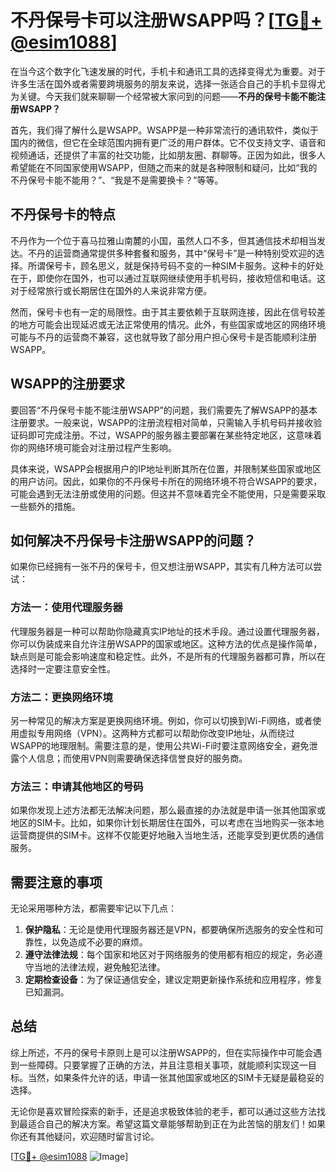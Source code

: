 # 不丹保号卡可以注册WSAPP吗？[[TG💪+ @esim1088](https://t.me/s/esim1088)]

在当今这个数字化飞速发展的时代，手机卡和通讯工具的选择变得尤为重要。对于许多生活在国外或者需要跨境服务的朋友来说，选择一张适合自己的手机卡显得尤为关键。今天我们就来聊聊一个经常被大家问到的问题——**不丹的保号卡能不能注册WSAPP？**

首先，我们得了解什么是WSAPP。WSAPP是一种非常流行的通讯软件，类似于国内的微信，但它在全球范围内拥有更广泛的用户群体。它不仅支持文字、语音和视频通话，还提供了丰富的社交功能，比如朋友圈、群聊等。正因为如此，很多人希望能在不同国家使用WSAPP，但随之而来的就是各种限制和疑问，比如“我的不丹保号卡能不能用？”、“我是不是需要换卡？”等等。

## 不丹保号卡的特点

不丹作为一个位于喜马拉雅山南麓的小国，虽然人口不多，但其通信技术却相当发达。不丹的运营商通常提供多种套餐和服务，其中“保号卡”是一种特别受欢迎的选择。所谓保号卡，顾名思义，就是保持号码不变的一种SIM卡服务。这种卡的好处在于，即使你在国外，也可以通过互联网继续使用手机号码，接收短信和电话。这对于经常旅行或长期居住在国外的人来说非常方便。

然而，保号卡也有一定的局限性。由于其主要依赖于互联网连接，因此在信号较差的地方可能会出现延迟或无法正常使用的情况。此外，有些国家或地区的网络环境可能与不丹的运营商不兼容，这也就导致了部分用户担心保号卡是否能顺利注册WSAPP。

## WSAPP的注册要求

要回答“不丹保号卡能不能注册WSAPP”的问题，我们需要先了解WSAPP的基本注册要求。一般来说，WSAPP的注册流程相对简单，只需输入手机号码并接收验证码即可完成注册。不过，WSAPP的服务器主要部署在某些特定地区，这意味着你的网络环境可能会对注册过程产生影响。

具体来说，WSAPP会根据用户的IP地址判断其所在位置，并限制某些国家或地区的用户访问。因此，如果你的不丹保号卡所在的网络环境不符合WSAPP的要求，可能会遇到无法注册或使用的问题。但这并不意味着完全不能使用，只是需要采取一些额外的措施。

## 如何解决不丹保号卡注册WSAPP的问题？

如果你已经拥有一张不丹的保号卡，但又想注册WSAPP，其实有几种方法可以尝试：

### 方法一：使用代理服务器

代理服务器是一种可以帮助你隐藏真实IP地址的技术手段。通过设置代理服务器，你可以伪装成来自允许注册WSAPP的国家或地区。这种方法的优点是操作简单，缺点则是可能会影响速度和稳定性。此外，不是所有的代理服务器都可靠，所以在选择时一定要注意安全性。

### 方法二：更换网络环境

另一种常见的解决方案是更换网络环境。例如，你可以切换到Wi-Fi网络，或者使用虚拟专用网络（VPN）。这两种方式都可以帮助你改变IP地址，从而绕过WSAPP的地理限制。需要注意的是，使用公共Wi-Fi时要注意网络安全，避免泄露个人信息；而使用VPN则需要确保选择信誉良好的服务商。

### 方法三：申请其他地区的号码

如果你发现上述方法都无法解决问题，那么最直接的办法就是申请一张其他国家或地区的SIM卡。比如，如果你计划长期居住在国外，可以考虑在当地购买一张本地运营商提供的SIM卡。这样不仅能更好地融入当地生活，还能享受到更优质的通信服务。

## 需要注意的事项

无论采用哪种方法，都需要牢记以下几点：

1. **保护隐私**：无论是使用代理服务器还是VPN，都要确保所选服务的安全性和可靠性，以免造成不必要的麻烦。
2. **遵守法律法规**：每个国家和地区对于网络服务的使用都有相应的规定，务必遵守当地的法律法规，避免触犯法律。
3. **定期检查设备**：为了保证通信安全，建议定期更新操作系统和应用程序，修复已知漏洞。

## 总结

综上所述，不丹的保号卡原则上是可以注册WSAPP的，但在实际操作中可能会遇到一些障碍。只要掌握了正确的方法，并且注意相关事项，就能顺利实现这一目标。当然，如果条件允许的话，申请一张其他国家或地区的SIM卡无疑是最稳妥的选择。

无论你是喜欢冒险探索的新手，还是追求极致体验的老手，都可以通过这些方法找到最适合自己的解决方案。希望这篇文章能够帮助到正在为此苦恼的朋友们！如果你还有其他疑问，欢迎随时留言讨论。

[[TG💪+ @esim1088](https://t.me/s/esim1088) ![Image](https://i.postimg.cc/4NQfJmqS/Snipaste-2025-05-13-00-14-12.png)]